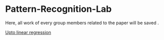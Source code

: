 # Pattern-Recognition-Lab
Here, all work of every group members related to the paper will be saved .

[Upto linear regression](https://github.com/tamim662/Pattern-Recognition-Lab/blob/Notes/upto%20linear%20regression%20.pdf "Note1")
